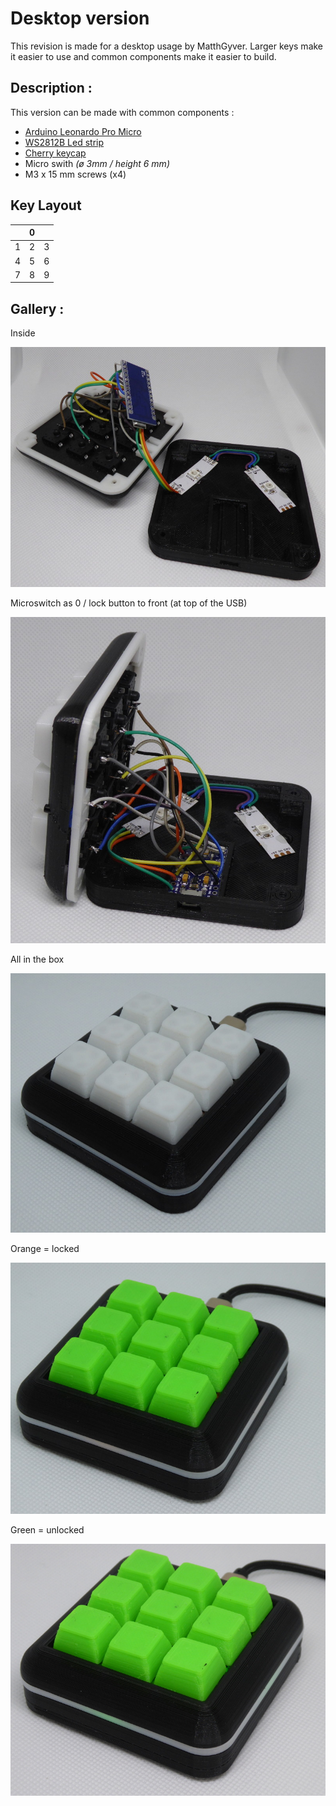 # Desktop version

This revision is made for a desktop usage by MatthGyver. Larger keys make it easier to use and common components make it easier to build.

## Description :

This version can be made with common components :

- [Arduino Leonardo Pro Micro](https://fr.aliexpress.com/item/Pro-Micro-ATmega32U4-5-V-16-MHz-Remplacer-ATmega328-Pour-Arduino-Pro-Mini-Avec-2-Rang/32831377489.html?ws_ab_test=searchweb0_0%2Csearchweb201602_5_10152_10065_10151_10344_10068_5722815_10342_10343_10340_10341_5722915_10698_5722615_10697_10696_10084_10083_10618_10305_10304_10307_10306_10302_5722715_5711215_10059_10184_308_100031_10103_441_10624_10623_10622_5711315_5722515_10621_10620%2Csearchweb201603_68%2CppcSwitch_5&algo_expid=4bad4615-3595-43bf-b5ae-6fab8e5a04fc-14&algo_pvid=4bad4615-3595-43bf-b5ae-6fab8e5a04fc&priceBeautifyAB=0)
- [WS2812B Led strip](https://fr.aliexpress.com/item/Full-Color-RGB-LED-Strip-WS2812B-DC-5V-RGB-Individually-Addressable-Smart-Led-Pixel-Strip-Black/32820628563.html?ws_ab_test=searchweb0_0,searchweb201602_5_10152_10065_10151_10344_10068_5722815_10342_10343_10340_10341_5722915_10698_5722615_10697_10696_10084_10083_10618_10305_10304_10307_10306_10302_5722715_5711215_10059_10184_308_100031_10103_441_10624_10623_10622_5711315_5722515_10621_10620,searchweb201603_68,ppcSwitch_5&algo_expid=8d0c6caa-81c8-4d15-aa3d-bb70db012084-7&algo_pvid=8d0c6caa-81c8-4d15-aa3d-bb70db012084&priceBeautifyAB=0)
- [Cherry keycap](https://fr.aliexpress.com/item/10Pcs-Keyboard-KeyCaps-3-Pin-USB-Wired-Mechanical-Switch-Blue-for-Gateron-for-Cherry-MX-Switch/32795120220.html?spm=a2g0s.9042311.0.0.n7tMfy)
- Micro swith _(ø 3mm / height 6 mm)_
- M3 x 15 mm screws (x4)

## Key Layout

|   | 0 |   |
|-------------|-------------|-------------|
| 1 | 2 | 3 |
| 4 | 5 | 6 |
| 7 | 8 | 9 |

## Gallery :
Inside

![vue_1](Pictures/vue_1.JPG?raw=true)

Microswitch as 0 / lock button to front (at top of the USB)

![vue_2](Pictures/vue_2.JPG?raw=true)

All in the box

![vue_3](Pictures/vue_3.JPG?raw=true)

Orange = locked

![vue_4](Pictures/vue_4.JPG?raw=true)

Green = unlocked

![vue_5](Pictures/vue_5.JPG?raw=true)
